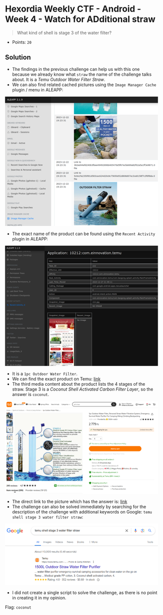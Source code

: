 # Hexordia Weekly CTF - Android - Week 4 - Watch for ADditional straw

> What kind of shell is stage 3 of the water filter?

- Points: `20`

## Solution

- The findings in the previous challenge can help us with this one because we already know what `straw` the name of the challenge talks about. It is a *Temu Outdoor Water Filter Straw*.
- We can also find related cached pictures using the `Image Manager Cache` plugin / menu in ALEAPP:

![Image Manager Cache](media/image-manager-cache.png)

- The exact name of the product can be found using the `Recent Activity` plugin in ALEAPP:

![Recent Activity - Temu](media/recent-activity.png)

- It is a `1pc Outdoor Water Filter`.
- We can find the exact product on Temu: [link](https://www.temu.com/hu-en/1pc-outdoor-water-filter-personal-straw-water-filtration-system-emergency-survival-water-purifier-for-camping-hiking-climbing-backpacking-g-601099538194043.html)
- The third media content about the product lists the 4 stages of the straw. Stage 3 is a *Coconut Shell Activated Carbon Filter Layer*, so the answer is `coconut`.

![Straw stages](media/stages.png)

- The direct link to the picture which has the answer is: [link](https://img.kwcdn.com/product/open/2023-12-13/1702457052875-9bd4f3cef37d40cfac5a2c15acec8bd2-goods.jpeg)
- The challenge can also be solved immediately by searching for the description of the challenge with additional keywords on Google: `temu shell stage 3 water filter straw`:

![Google Search](media/google-search.png)

- I did not create a single script to solve the challenge, as there is no point in creating it in my opinion.

Flag: `coconut`